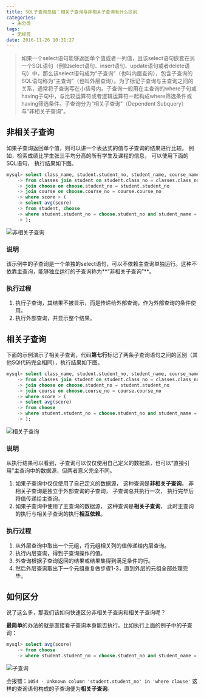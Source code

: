 ```yaml
---
title: SQL子查询总结：相关子查询与非相关子查询有什么区别
categories:
  - 未分类
tags:
  - 无标签
date: 2016-11-26 10:31:27
---
```


> 如果一个select语句能够返回单个值或者一列值，且该select语句嵌套在另一个SQL语句（例如select语句、insert语句、update语句或者delete语句）中，那么该select语句成为“子查询”（也叫内层查询），包含子查询的SQL语句称为“主查询”（也叫外层查询）。为了标记子查询与主查询之间的关系，通常将子查询写在小括号内。子查询一般用在主查询的where子句或having子句中，与比较运算符或者逻辑运算符一起构成where筛选条件或having筛选条件。子查询分为“相关子查询”（Dependent Subquery）与“非相关子查询”。

## **非相关子查询**

如果子查询返回单个值，则可以讲一个表达式的值与子查询的结果进行比较。
例如，检索成绩比学生张三平均分高的所有学生及课程的信息， 可以使用下面的SQL语句， 执行结果如下图。
```SQL
mysql> select class_name, student.student_no, student_name, course_name, score
    -> from classes join student on student.class_no = classes.class_no
    -> join choose on choose.student_no = student.student_no
    -> join course on choose.course_no = course.course_no
    -> where score > (
    -> select avg(score)
    -> from student, choose
    -> where student.student_no = choose.student_no and student_name = '张三'
    -> );
```

![非相关子查询](https://github.com/user-attachments/assets/73ae1830-794e-4cc6-a7a3-d49b063a3e8d)

### **说明**

该示例中的子查询是一个单独的select语句，可以不依赖主查询单独运行。这种不依靠主查询，能够独立运行的子查询称为**“非相关子查询”**。

### **执行过程**

1. 执行子查询，其结果不被显示，而是传递给外部查询，作为外部查询的条件使用。
2. 执行外部查询，并显示整个结果。


## **相关子查询**

下面的示例演示了相关子查询，代码**第七行**标记了两条子查询语句之间的区别（其他SQl代码完全相同），执行结果如下图。
```SQL
mysql> select class_name, student.student_no, student_name, course_name, score
    -> from classes join student on student.class_no = classes.class_no
    -> join choose on choose.student_no = student.student_no
    -> join course on choose.course_no = course.course_no
    -> where score > (
    -> select avg(score)
    -> from choose
    -> where student.student_no = choose.student_no and student_name = '张三'
    -> );
```

![相关子查询](https://github.com/user-attachments/assets/b64e772d-36d1-4a4b-ab76-da20b90b4cda)

### **说明**

从执行结果可以看到，子查询可以仅仅使用自己定义的数据源，也可以“直接引用”主查询中的数据源，但两者意义完全不同。

1. 如果子查询中仅仅使用了自己定义的数据源， 这种查询是**非相关子查询**。 非相关子查询是独立于外部查询的子查询， 子查询总共执行一次， 执行完毕后将值传递给主查询。
2. 如果子查询中使用了主查询的数据源， 这种查询是**相关子查询**， 此时主查询的执行与相关子查询的执行**相互依赖**。

### **执行过程**

1. 从外层查询中取出一个元组，将元组相关列的值传递给内层查询。
2. 执行内层查询，得到子查询操作的值。
3. 外查询根据子查询返回的结果或结果集得到满足条件的行。
4. 然后外层查询取出下一个元组重复做步骤1-3，直到外层的元组全部处理完毕。


## **如何区分**

说了这么多，那我们该如何快速区分非相关子查询和相关子查询呢？

**最简单**的办法的就是直接看子查询本身能否执行。比如执行上面的例子中的子查询：

```SQL
mysql> select avg(score)
    -> from choose
    -> where student.student_no = choose.student_no and student_name = '张三';
```

![子查询](https://github.com/user-attachments/assets/44b67bcb-c0c0-4350-9d82-50aa97bc7515)

会报错：`1054 - Unknown column 'student.student_no' in 'where clause'`
这样的查询语句构成的子查询便为**相关子查询**。
